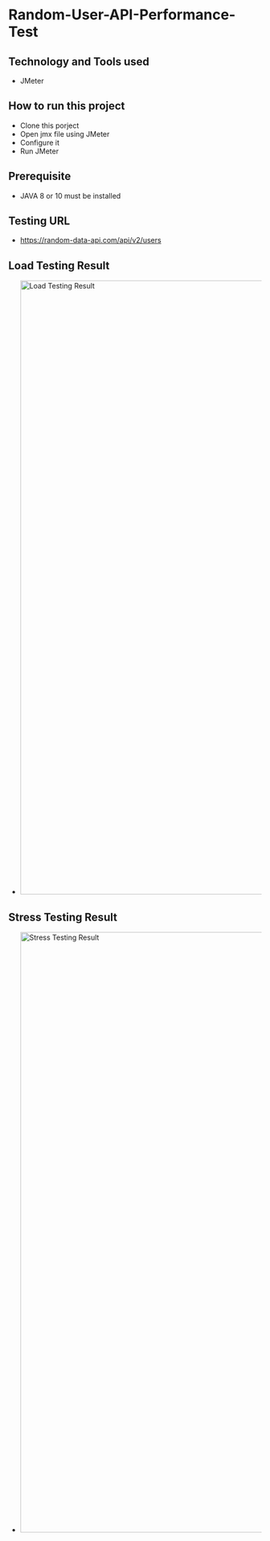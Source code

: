 # Random-User-API-Performance-Test

## Technology and Tools used
 - JMeter
 
## How to run this project
 - Clone this porject
 - Open jmx file using JMeter
 - Configure it 
 - Run JMeter

   
 ## Prerequisite
  - JAVA 8 or 10 must be installed
  
 ## Testing URL
  - https://random-data-api.com/api/v2/users
  
 ## Load Testing Result
  - <img width="1222" alt="Load Testing Result" src="https://user-images.githubusercontent.com/63944764/193613574-296257d0-df8e-4e48-97fe-34668c02a86b.png">

 ## Stress Testing Result
  - <img width="1195" alt="Stress Testing Result" src="https://user-images.githubusercontent.com/63944764/193613656-df64fdac-9104-420a-8ef5-f300ad7812c7.png">
